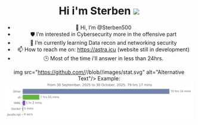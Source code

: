 <div align=center>
<h1>Hi i'm Sterben <img src="https://media.giphy.com/media/hvRJCLFzcasrR4ia7z/giphy.gif" width="25px"> </h1>



- 👋 Hi, I’m @Sterben500
- 🛡️ I’m interested in Cybersecurity more in the offensive part
- 🌱 I’m currently learning Data recon and networking security
- 📫 How to reach me on: https://astra.icu (website still in development)
- 🕒 Most of the time i'll answer in less than 24hrs. 

img src="https://github.com/<sterben500>/<activity>/blob/<activity2>/images/stat.svg" alt="Alternative Text"/>
Example: <img src="https://github.com/avinal/avinal/blob/main/images/stat.svg" alt="Avinal WakaTime Activity"/>
